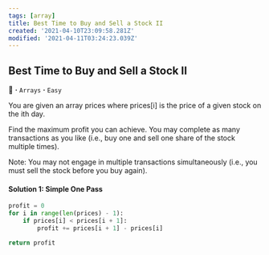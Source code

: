 ```yaml
---
tags: [array]
title: Best Time to Buy and Sell a Stock II
created: '2021-04-10T23:09:58.281Z'
modified: '2021-04-11T03:24:23.039Z'
---
```


## Best Time to Buy and Sell a Stock II
:penguin: **·** `Arrays` **·** `Easy`

You are given an array prices where prices[i] is the price of a given stock on the ith day.

Find the maximum profit you can achieve. You may complete as many transactions as you like (i.e., buy one and sell one share of the stock multiple times).

Note: You may not engage in multiple transactions simultaneously (i.e., you must sell the stock before you buy again).

#### Solution 1: Simple One Pass
```python
profit = 0
for i in range(len(prices) - 1):
    if prices[i] < prices[i + 1]:
        profit += prices[i + 1] - prices[i]

return profit
```





